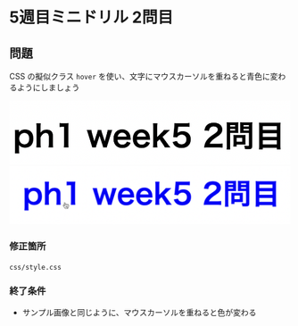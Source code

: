 # 5週目ミニドリル 2問目

## 問題

CSS の擬似クラス `hover` を使い、文字にマウスカーソルを重ねると青色に変わるようにしましょう

![サンプル画像1](img/sample-before.png)
![サンプル画像2](img/sample-after.png)

### 修正箇所

`css/style.css`

### 終了条件
- サンプル画像と同じように、マウスカーソルを重ねると色が変わる
